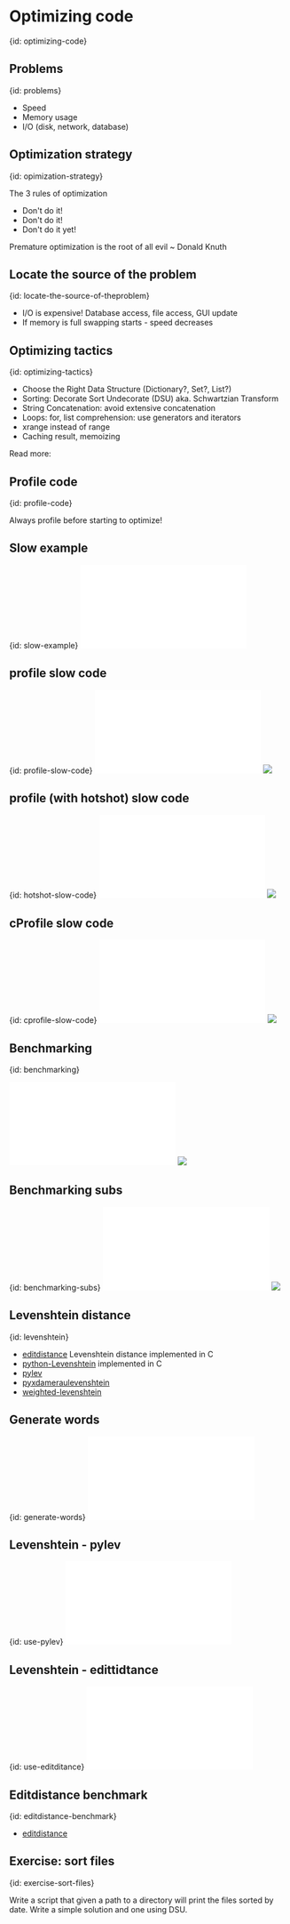 # Optimizing code
{id: optimizing-code}

## Problems
{id: problems}

* Speed
* Memory usage
* I/O (disk, network, database)



## Optimization strategy
{id: opimization-strategy}

The 3 rules of optimization


* Don't do it!
* Don't do it!
* Don't do it yet!


Premature optimization is the root of all evil ~  Donald Knuth



## Locate the source of the problem
{id: locate-the-source-of-theproblem}

* I/O is expensive! Database access, file access, GUI update
* If memory is full swapping starts - speed decreases



## Optimizing tactics
{id: optimizing-tactics}

* Choose the Right Data Structure (Dictionary?, Set?, List?)
* Sorting: Decorate Sort Undecorate (DSU) aka. Schwartzian Transform
* String Concatenation: avoid extensive concatenation
* Loops: for, list comprehension: use generators and iterators
* xrange instead of range
* Caching result, memoizing


Read more: <a href="https://wiki.python.org/moin/PythonSpeed/PerformanceTips"></a>



## Profile code
{id: profile-code}

Always profile before starting to optimize!


<a href="http://docs.python.org/2/library/profile.html"></a>



## Slow example
{id: slow-example}
![](examples/advanced/slow.py)


## profile slow code
{id: profile-slow-code}
![](examples/advanced/slow_profile.py)
![](examples/advanced/slow_profile.out)


## profile (with hotshot) slow code
{id: hotshot-slow-code}
![](examples/advanced/slow_hotshot.py)
![](examples/advanced/slow_hotshot.out)


## cProfile slow code
{id: cprofile-slow-code}
![](examples/advanced/slow_cprofile.py)
![](examples/advanced/slow_cprofile.out)



## Benchmarking
{id: benchmarking}


<a href="http://docs.python.org/2/library/timeit.html"></a>


![](examples/advanced/benchmark.py)
![](examples/advanced/benchmark.out)


## Benchmarking subs
{id: benchmarking-subs}
![](examples/advanced/benchmark_subs.py)
![](examples/advanced/benchmark_subs.out)


## Levenshtein distance
{id: levenshtein}

* [editdistance](https://github.com/aflc/editdistance) Levenshtein distance implemented in C
* [python-Levenshtein](https://github.com/ztane/python-Levenshtein/) implemented in C
* [pylev](https://github.com/toastdriven/pylev)
* [pyxdameraulevenshtein](https://github.com/gfairchild/pyxDamerauLevenshtein)
* [weighted-levenshtein](https://github.com/infoscout/weighted-levenshtein)



## Generate words
{id: generate-words}
![](examples/levenshtein/generate_words.py)


## Levenshtein - pylev
{id: use-pylev}
![](examples/levenshtein/with_pylev.py)


## Levenshtein - edittidtance
{id: use-editditance}
![](examples/levenshtein/with_editdistance.py)



## Editdistance benchmark
{id: editdistance-benchmark}

* [editdistance](https://github.com/aflc/editdistance)



## Exercise: sort files
{id: exercise-sort-files}


Write a script that given a path to a directory will print the files sorted by date. Write a simple solution and one using DSU.





